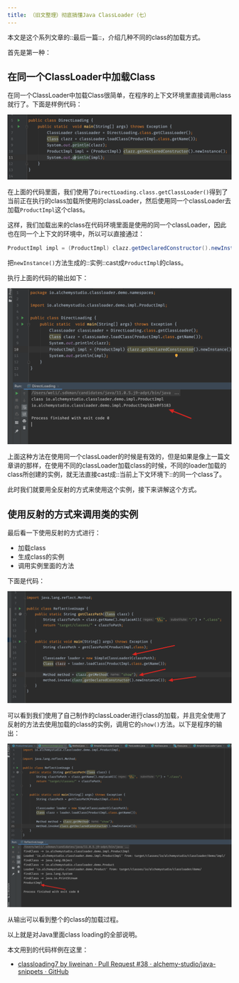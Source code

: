 ```yaml
---
title: （旧文整理）彻底搞懂Java ClassLoader（七）
---
```


本文是这个系列文章的::最后一篇::，介绍几种不同的class的加载方式。

首先是第一种：

## 在同一个ClassLoader中加载Class

在同一个ClassLoader中加载Class很简单，在程序的上下文环境里直接调用class就行了。下面是样例代码：

![](https://raw.githubusercontent.com/liweinan/blogpic2020_ii/master/may24/A44295E1-2FB6-4796-A724-3893D06D8ED8.png)

在上面的代码里面，我们使用了`DirectLoading.class.getClassLoader()`得到了当前正在执行的class加载所使用的classLoader，然后使用同一个classLoader去加载`ProductImpl`这个class。

这样，我们加载出来的class在代码环境里面是使用的同一个classLoader，因此也在同一个上下文的环境中，所以可以直接通过：

```java
ProductImpl impl = (ProductImpl) clazz.getDeclaredConstructor().newInstance();
```

把`newInstance()`方法生成的::实例::cast成`ProductImpl`的class。

执行上面的代码的输出如下：

![](https://raw.githubusercontent.com/liweinan/blogpic2020_ii/master/may24/48A49EBE-BAFC-484E-BEB3-E7321191FEA0.png)

上面这种方法在使用同一个classLoader的时候是有效的，但是如果是像上一篇文章讲的那样，在使用不同的classLoader加载class的时候，不同的loader加载的class所创建的实例，就无法直接cast成::当前上下文环境下::的同一个class了。

此时我们就要用全反射的方式来使用这个实例，接下来讲解这个方式。

## 使用反射的方式来调用类的实例

最后看一下使用反射的方式进行：

* 加载class
* 生成class的实例
* 调用实例里面的方法

下面是代码：

![](https://raw.githubusercontent.com/liweinan/blogpic2020_ii/master/may24/E9018293-AD94-4CF6-8FFD-DC6298FF3CBA.png)

可以看到我们使用了自己制作的classLoader进行class的加载，并且完全使用了反射的方法去使用加载的class的实例，调用它的`show()`方法。以下是程序的输出：

![](https://raw.githubusercontent.com/liweinan/blogpic2020_ii/master/may24/3AA910B9-D8A7-48C9-8CAE-DE9160AF92A9.png)

从输出可以看到整个的class的加载过程。

以上就是对Java里面class loading的全部说明。

本文用到的代码样例在这里：

* [classloading7 by liweinan · Pull Request #38 · alchemy-studio/java-snippets · GitHub](https://github.com/alchemy-studio/java-snippets/pull/38/commits/3c70271e8a56642e1a8cb79b64d7ad8347b19ba1)



